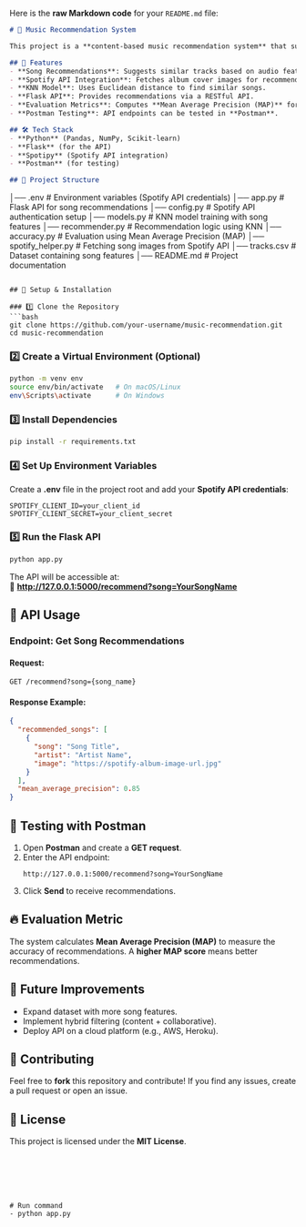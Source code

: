 Here is the **raw Markdown code** for your `README.md` file:  

```md
# 🎵 Music Recommendation System  

This project is a **content-based music recommendation system** that suggests similar songs based on audio features like **danceability, energy, and tempo**. It uses **K-Nearest Neighbors (KNN)** for recommendations and integrates with the **Spotify API** to fetch album cover images. The system is served through a **Flask API** and evaluated using **Mean Average Precision (MAP)**.

## 🚀 Features  
- **Song Recommendations**: Suggests similar tracks based on audio features.  
- **Spotify API Integration**: Fetches album cover images for recommended songs.  
- **KNN Model**: Uses Euclidean distance to find similar songs.  
- **Flask API**: Provides recommendations via a RESTful API.  
- **Evaluation Metrics**: Computes **Mean Average Precision (MAP)** for accuracy.  
- **Postman Testing**: API endpoints can be tested in **Postman**.  

## 🛠️ Tech Stack  
- **Python** (Pandas, NumPy, Scikit-learn)  
- **Flask** (for the API)  
- **Spotipy** (Spotify API integration)  
- **Postman** (for testing)  

## 📂 Project Structure  
```
│── .env                  # Environment variables (Spotify API credentials)
│── app.py                # Flask API for song recommendations
│── config.py             # Spotify API authentication setup
│── models.py             # KNN model training with song features
│── recommender.py        # Recommendation logic using KNN
│── accuracy.py           # Evaluation using Mean Average Precision (MAP)
│── spotify_helper.py     # Fetching song images from Spotify API
│── tracks.csv            # Dataset containing song features
│── README.md             # Project documentation
```

## 📌 Setup & Installation  

### 1️⃣ Clone the Repository  
```bash
git clone https://github.com/your-username/music-recommendation.git
cd music-recommendation
```

### 2️⃣ Create a Virtual Environment (Optional)  
```bash
python -m venv env
source env/bin/activate   # On macOS/Linux
env\Scripts\activate      # On Windows
```

### 3️⃣ Install Dependencies  
```bash
pip install -r requirements.txt
```

### 4️⃣ Set Up Environment Variables  
Create a **.env** file in the project root and add your **Spotify API credentials**:  
```
SPOTIFY_CLIENT_ID=your_client_id
SPOTIFY_CLIENT_SECRET=your_client_secret
```

### 5️⃣ Run the Flask API  
```bash
python app.py
```
The API will be accessible at:  
📍 **http://127.0.0.1:5000/recommend?song=YourSongName**  

## 🎯 API Usage  

### **Endpoint: Get Song Recommendations**  
#### Request:  
```http
GET /recommend?song={song_name}
```
#### Response Example:  
```json
{
  "recommended_songs": [
    {
      "song": "Song Title",
      "artist": "Artist Name",
      "image": "https://spotify-album-image-url.jpg"
    }
  ],
  "mean_average_precision": 0.85
}
```

## 🧪 Testing with Postman  
1. Open **Postman** and create a **GET request**.  
2. Enter the API endpoint:  
   ```
   http://127.0.0.1:5000/recommend?song=YourSongName
   ```
3. Click **Send** to receive recommendations.  

## 🔥 Evaluation Metric  
The system calculates **Mean Average Precision (MAP)** to measure the accuracy of recommendations. A **higher MAP score** means better recommendations.

## 📌 Future Improvements  
- Expand dataset with more song features.  
- Implement hybrid filtering (content + collaborative).  
- Deploy API on a cloud platform (e.g., AWS, Heroku).  

## 🤝 Contributing  
Feel free to **fork** this repository and contribute! If you find any issues, create a pull request or open an issue.  

## 📜 License  
This project is licensed under the **MIT License**.  
```






# Run command
- python app.py
